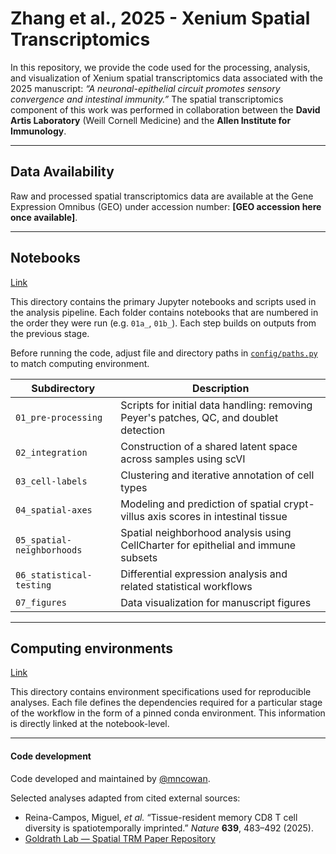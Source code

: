 # Zhang et al., 2025 - Xenium Spatial Transcriptomics

In this repository, we provide the code used for the processing, analysis, and visualization of Xenium spatial transcriptomics data associated with the 2025 manuscript: *“A neuronal-epithelial circuit promotes sensory convergence and intestinal immunity.”* The spatial transcriptomics component of this work was performed in collaboration between the **David Artis Laboratory** (Weill Cornell Medicine) and the **Allen Institute for Immunology**.

---

## Data Availability

Raw and processed spatial transcriptomics data are available at the Gene Expression Omnibus (GEO) under accession number: **[GEO accession here once available]**.  

---

## Notebooks
[Link](./notebooks)

This directory contains the primary Jupyter notebooks and scripts used in the analysis pipeline. Each folder contains notebooks that are numbered in the order they were run (e.g. `01a_`, `01b_`). Each step builds on outputs from the previous stage.

Before running the code, adjust file and directory paths in [`config/paths.py`](../../config/paths.py) to match computing environment. 

| Subdirectory             | Description                                                                                   |
|--------------------------|-----------------------------------------------------------------------------------------------|
| `01_pre-processing`      | Scripts for initial data handling: removing Peyer's patches, QC, and doublet detection      |
| `02_integration`         | Construction of a shared latent space across samples using scVI                             |
| `03_cell-labels`         | Clustering and iterative annotation of cell types                                            |
| `04_spatial-axes`        | Modeling and prediction of spatial crypt-villus axis scores in intestinal tissue            |
| `05_spatial-neighborhoods` | Spatial neighborhood analysis using CellCharter for epithelial and immune subsets          |
| `06_statistical-testing` | Differential expression analysis and related statistical workflows                          |
| `07_figures`             | Data visualization for manuscript figures                          |

---

## Computing environments
[Link](./envs)

This directory contains environment specifications used for reproducible analyses. Each file defines the dependencies required for a particular stage of the workflow in the form of a pinned conda environment. This information is directly linked at the notebook-level.

---

#### Code development

Code developed and maintained by [@mncowan](https://github.com/mncowan).  

Selected analyses adapted from cited external sources:
- Reina-Campos, Miguel, *et al.* “Tissue-resident memory CD8 T cell diversity is spatiotemporally imprinted.” *Nature* **639**, 483–492 (2025).  
- [Goldrath Lab — Spatial TRM Paper Repository](https://github.com/Goldrathlab/Spatial-TRM-paper)